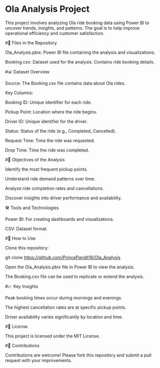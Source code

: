# Ola Analysis Project

This project involves analyzing Ola ride booking data using Power BI to uncover trends, insights, and patterns. The goal is to help improve operational efficiency and customer satisfaction.

#📂 Files in the Repository

Ola_Analysis.pbix: Power BI file containing the analysis and visualizations.

Booking.csv: Dataset used for the analysis. Contains ride booking details.

#📊 Dataset Overview

Source: The Booking.csv file contains data about Ola rides.

Key Columns:

Booking ID: Unique identifier for each ride.

Pickup Point: Location where the ride begins.

Driver ID: Unique identifier for the driver.

Status: Status of the ride (e.g., Completed, Cancelled).

Request Time: Time the ride was requested.

Drop Time: Time the ride was completed.

#🎯 Objectives of the Analysis

Identify the most frequent pickup points.

Understand ride demand patterns over time.

Analyze ride completion rates and cancellations.

Discover insights into driver performance and availability.

🛠 Tools and Technologies

Power BI: For creating dashboards and visualizations.

CSV: Dataset format.

#🚀 How to Use

Clone this repository:

git clone https://github.com/PrincePandit16/Ola_Analysis

Open the Ola_Analysis.pbix file in Power BI to view the analysis.

The Booking.csv file can be used to replicate or extend the analysis.

#📈 Key Insights

Peak booking times occur during mornings and evenings.

The highest cancellation rates are at specific pickup points.

Driver availability varies significantly by location and time.

#📜 License

This project is licensed under the MIT License.

#🤝 Contributions

Contributions are welcome! Please fork this repository and submit a pull request with your improvements.
